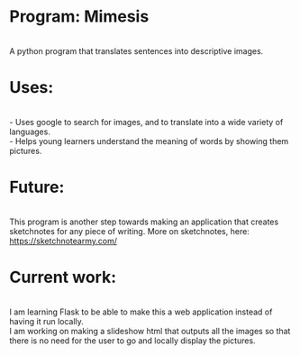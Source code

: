 # Program: Mimesis
<br> A python program that translates sentences into descriptive images.
# Uses:
<br> - Uses google to search for images, and to translate into a wide variety of languages.
<br> - Helps young learners understand the meaning of words by showing them pictures.
# Future:
<br> This program is another step towards making an application that creates sketchnotes for any piece of writing. More on sketchnotes, here: https://sketchnotearmy.com/
# Current work:
<br> I am learning Flask to be able to make this a web application instead of having it run locally.
<br> I am working on making a slideshow html that outputs all the images so that there is no need for the user to go and locally display the pictures.
